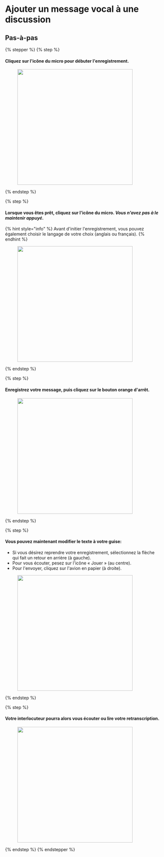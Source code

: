 # Ajouter un message vocal à une discussion

## Pas-à-pas

{% stepper %}
{% step %}
#### Cliquez sur l'icône du micro pour débuter l'enregistrement.

<div align="left"><figure><img src="../../.gitbook/assets/Ajouter un message vocal à une discussion - Step 1.png" alt="" width="375"><figcaption></figcaption></figure></div>
{% endstep %}

{% step %}
#### Lorsque vous êtes prêt, cliquez sur l'icône du micro. _Vous n'avez pas à le maintenir appuyé_.

{% hint style="info" %}
Avant d'initier l'enregistrement, vous pouvez également choisir le langage de votre choix (anglais ou français).
{% endhint %}

<div align="left"><figure><img src="../../.gitbook/assets/Ajouter un message vocal à une discussion - Step 2.jpeg" alt="" width="375"><figcaption></figcaption></figure></div>
{% endstep %}

{% step %}
#### Enregistrez votre message, puis cliquez sur le bouton orange d'arrêt.

<div align="left"><figure><img src="../../.gitbook/assets/Ajouter un message vocal à une discussion - Step 4.jpeg" alt="" width="375"><figcaption></figcaption></figure></div>
{% endstep %}

{% step %}
#### Vous pouvez maintenant modifier le texte à votre guise:

* Si vous désirez reprendre votre enregistrement, sélectionnez la flèche qui fait un retour en arrière (à gauche).
* Pour vous écouter, pesez sur l'icône « Jouer » (au centre).
* Pour l'envoyer, cliquez sur l'avion en papier (à droite).

<div align="left"><figure><img src="../../.gitbook/assets/Ajouter un message vocal à une discussion - Step 5.jpeg" alt="" width="375"><figcaption></figcaption></figure></div>
{% endstep %}

{% step %}
#### Votre interlocuteur pourra alors vous écouter ou lire votre retranscription.

<div align="left"><figure><img src="../../.gitbook/assets/Ajouter un message vocal à une discussion - Step 6.jpeg" alt="" width="375"><figcaption></figcaption></figure></div>
{% endstep %}
{% endstepper %}
